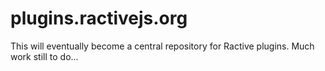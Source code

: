 # plugins.ractivejs.org

This will eventually become a central repository for Ractive plugins. Much work still to do...